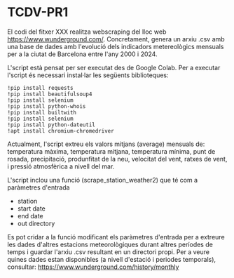 # TCDV-PR1

El codi del fitxer XXX realitza webscraping del lloc web https://www.wunderground.com/. 
Concretament, genera un arxiu .csv amb una base de dades amb l'evolució dels indicadors metereològics mensuals per a la ciutat de Barcelona entre l'any 2000 i 2024.

L'script està pensat per ser executat des de Google Colab. Per a executar l'script és necessari instal·lar les següents biblioteques:

```
!pip install requests
!pip install beautifulsoup4
!pip install selenium
!pip install python-whois
!pip install builtwith
!pip install selenium
!pip install python-dateutil
!apt install chromium-chromedriver
```

Actualment, l'script extreu els valors mitjans (average) mensuals de: temperatura màxima, temperatura mitjana, temperatura mínima, punt de rosada, precipitació, produnfitat de la neu, velocitat del vent, ratxes de vent, i pressió atmosfèrica a nivell del mar.

L'script inclou una funció (scrape_station_weather2) que té com a paràmetres d'entrada
- station
- start date
- end date
- out directory

Es pot cridar a la funció modificant els paràmetres d'entrada per a extreure les dades d'altres estacions meteorològiques durant altres períodes de temps i guardar l'arxiu .csv resultant en un directori propi. Per a veure quines dades estan disponibles (a nivell d'estació i periodes temporals), consultar: https://www.wunderground.com/history/monthly

